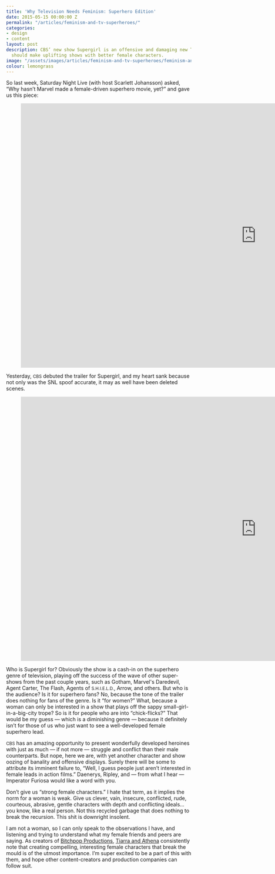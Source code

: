 ```yaml
---
title: 'Why Television Needs Feminism: Superhero Edition'
date: 2015-05-15 00:00:00 Z
permalink: "/articles/feminism-and-tv-superheroes/"
categories:
- design
- content
layout: post
description: CBS’ new show Supergirl is an offensive and damaging new TV show; we
  should make uplifting shows with better female characters.
image: "/assets/images/articles/feminism-and-tv-superheroes/feminism-and-tv-superheroes.png"
colour: lemongrass
---
```


So last week, Saturday Night Live (with host Scarlett Johansson) asked, “Why hasn’t Marvel made a female-driven superhero movie, yet?” and gave us this piece:

<figure class="c-ratio c--16-by-9">
    <iframe class="c-ratio__item" width="1280" height="720" src="https://youtube.com/embed/j_5KgpN38hM" frameborder="0" allowfullscreen></iframe>
</figure>

Yesterday, <small>CBS</small> debuted the trailer for Supergirl, and my heart sank because not only was the SNL spoof accurate, it may as well have been deleted scenes.

<figure class="c-ratio c--16-by-9">
    <iframe class="c-ratio__item" width="1280" height="720" src="https://youtube.com/embed/Lm46-envrHo" frameborder="0" allowfullscreen></iframe>
</figure>

Who is Supergirl for? Obviously the show is a cash-in on the superhero genre of television, playing off the success of the wave of other super-shows from the past couple years, such as Gotham, Marvel's Daredevil, Agent Carter, The Flash, Agents of <small>S.H.I.E.L.D.</small>, Arrow, and others. But who is the audience? Is it for superhero fans? No, because the tone of the trailer does nothing for fans of the genre. Is it “for women?” What, because a woman can only be interested in a show that plays off the sappy small-girl-in-a-big-city trope? So is it for people who are into “chick-flicks?” That would be my guess — which is a diminishing genre — because it definitely isn’t for those of us who just want to see a well-developed female superhero lead.

<small>CBS</small> has an amazing opportunity to present wonderfully developed heroines with just as much — if not more — struggle and conflict than their male counterparts. But nope, here we are, with yet another character and show oozing of banality and offensive displays. Surely there will be some to attribute its imminent failure to, “Well, I guess people just aren’t interested in female leads in action films.” Daenerys, Ripley, and — from what I hear — Imperator Furiosa would like a word with you.

Don’t give us “strong female characters.” I hate that term, as it implies the norm for a woman is weak. Give us clever, vain, insecure, conflicted, rude, courteous, abrasive, gentle characters with depth and conflicting ideals… you know, like a real person. Not this recycled garbage that does nothing to break the recursion. This shit is downright insolent.

I am not a woman, so I can only speak to the observations I have, and listening and trying to understand what my female friends and peers are saying. As creators of [Bitchpop Productions](http://bitchpopproductions.com/), [Tiarra and Athena](https://facebook.com/B.TCHPOPproductions/info?tab=page_owners) consistently note that creating compelling, interesting female characters that break the mould is of the utmost importance. I’m super excited to be a part of this with them, and hope other content-creators and production companies can follow suit.
